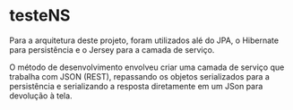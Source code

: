 # testeNS

Para a arquitetura deste projeto, foram utilizados alé do JPA, o Hibernate para persistência e o Jersey para a camada de serviço.

O método de desenvolvimento envolveu criar uma camada de serviço que trabalha com JSON (REST), repassando os objetos serializados para a persistência e serializando a resposta diretamente em um JSon para devolução à tela.
